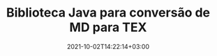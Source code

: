 ---
############################# Static ############################
layout: "autogen-gist"
date: 2021-10-02T14:22:14+03:00
draft: false
path: "pt/total/java/conversion/md-to-tex/"
other_out_formats: "PDF DOC DOCX DOCM DOT DOTX DOTM TXT RTF HTML MHTML HTM MHT XLS XLSX XLSM XLSB XLT XLTX XLTM XLAM CSV TSV FODS DIF SXC PPT PPTX PPS PPSX PPSM POT POTX PPTM POTM ODT OTT ODS ODP OTP TIFF JPEG JPG PNG GIF BMP ICO WMF EMF DCM WEBP JP2 EMZ WMZ SVG SVGZ TGA XPS TEX MD PSD PSB EPUB WEB EXCEL IMAGE FODP DICOM"
ad_headline: "Conversão Java MD para TEX"
ad_description: "API de conversão de documentos MD para TEX para Java | Mais de 100 formatos de arquivo suportados"

############################# Head ############################
head_title: "Converter MD para TEX em Java | Biblioteca de conversão Java Word"
head_description: "Java API de conversão de documentos de processamento de texto. Converta MD para TEX e mais de 100 outras imagens e formatos de arquivo em aplicativos Java usando ambientes de desenvolvimento NetBeans, IntelliJ IDEA e Eclipse."

############################# Header ############################
title: "Biblioteca Java para conversão de MD para TEX"
description: "Converta programaticamente MD para TEX em aplicativos Java e J2SE usando opções flexíveis de manipulação de documentos para personalizar a aparência do documento resultante. A biblioteca de conversão de documentos do Word converte com precisão os formatos de documentos do Word para PDF, planilha do Excel, apresentação do PowerPoint, Photoshop, HTML, eBook, XML, imagens e muitos outros formatos de arquivo populares. Usando vários recursos de conversão de documentos - converta todo o documento ou escolha páginas específicas do arquivo de documento de origem com base nos números de página ou intervalos de página selecionados automaticamente e converta facilmente para um formato de documento compatível sem usar nenhum software externo."

############################# SubMenu ############################
submenu:
    enable: false

############################# Content ############################
content:
    enable: true
    block:
    - title_left: "Como converter MD para TEX em Java"
      content_left: |
          Execute a conversão de arquivos MD para TEX em Java usando três etapas simples. Visualize o documento MHTML convertido como está ou renderize e exiba como HTML sem usar nenhum software externo.

          -   Crie uma nova instância da classe **Converter** e carregue o arquivo MD
          -   Defina **ConvertOptions** para o tipo de documento TEX
          -   Chame o método **Convert** da instância de classe **Converter** para conversão em TEX
          -   Definir opções para visualizador de HTML
          -   Crie o objeto **Viewer** para visualizar o TEX convertido como HTML
          
      title_right: "Instruções de download e instalação"
      content_right: |
          Você precisa dos namespaces `GroupDocs.Conversion` e `GroupDocs.Viewer` para converter formatos de arquivo de palavras em uma ampla variedade de imagens e tipos de documentos, como PDF, Microsoft Office (Word, Excel, PowerPoint, Project, Outlook), OpenDocument, HTML e diagramas CAD. Explore outras [APIs Java para documentos do Office](https://products.conholdate.com/total/java/) oferecidas pela Conholdate.Total.
          
          Obtenha os respectivos arquivos de montagem do [downloads](https://downloads.conholdate.com/total/java) ou busque o pacote inteiro do [Maven](https://repository.conholdate.com/webapp/#/artifacts/browse/tree/General/repo) para adicionar `Conholdate.Total for Java` diretamente em seu espaço de trabalho.
          
      gisthash: "675fd7fb45acf595fd9f872593eb2899"
      gistfile: "word-to-pdf-conversion.java"

    - title_left: "Adicionar marca d'água ao Word e converter para PDF"
      content_left: |
          Converta com precisão documentos do Word para PDF em Java, exatamente como o arquivo de origem original e aplique marcas d'água de texto ou imagem nas páginas do documento convertido.

          -   Crie uma nova instância da classe **Converter** para converter o documento Word DOCX
          -   Instancie a classe **ConvertOptions** adequada (PdfConvertOptions, WordProcessingConvertOptions, SpreadsheetConvertOptions)
          -   Crie uma nova instância da classe **WatermarkOptions**
          -   Especifique as propriedades da marca d'água (cor, largura, altura, texto, imagem etc.)
          -   Defina a propriedade **Watermark** da instância **ConvertOptions**
          -   Chame o método **Convert** da instância da classe **Converter** para conversão de Word para PDF
          
      title_right: "Carregar e converter documentos localizados remotamente"
      content_right: |
          Usando Conholdate.Total para Java – os desenvolvedores podem carregar e converter documentos de vários locais remotos e recursos de armazenamento de documentos na nuvem, como Amazon S3, Microsoft Azure Blob, FTP, disco local, fluxo ou uma URL simples. Basta especificar o método para obter o fluxo de documentos localizado remotamente e, em seguida, passá-lo para a classe Converter como um construtor.
          
          As APIs do Conholdate.Total para Java são suportadas em diferentes sistemas operacionais, como Windows J2SE, Linux (Ubuntu, OpenSUSE, CentOS e outros), macOS e qualquer tipo de aplicativos Java baseados em ambientes de desenvolvimento Eclipse, IntelliJ NetBeans, IntelliJ IDEA ou Visual Studio Code.
          
      gisthash: "6999e55b491eea2906d7fefe2e636e33"
      gistfile: "add-watermark-to-word-and-convert-to-pdf.java"
          
    - title_left: "Conversão de Word para PDF protegida por senha"
      content_left: |
          Carregue e converta com precisão documentos de processamento de texto protegidos por senha em PDF em seus aplicativos baseados em Java – tudo o que você precisa é de apenas algumas linhas de código. Os desenvolvedores também podem transformar documentos Word (DOC ou DOCX) em outros formatos como Web (HTML, MHTML), Imagens (JPG, PNG TIFF, BMP), Markdown e muitos outros sem a necessidade de instalar o Microsoft Word.

          -   Crie uma nova instância da classe **Converter** e passe o caminho do documento de origem
          -   Instancie a classe **ConvertOptions** adequada, por exemplo (PdfConvertOptions, WordProcessingConvertOptions, SpreadsheetConvertOptions etc.)
          -   Chame o método **convert** da instância da classe **Converter** e passe o nome do arquivo para o documento convertido
        
      title_right: "Extração de informações do documento de origem"
      content_right: |
          O recurso de extração de informações de documentos não apenas permite obter as informações básicas sobre o arquivo do documento de origem, mas também suporta a extração de algumas informações valiosas específicas do formato de arquivo. Inclui as datas de início e término do projeto de um arquivo do Microsoft Project, quaisquer restrições de impressão em um documento PDF, lista de pastas incluídas em um arquivo de dados do Outlook e as informações sobre camadas e layouts em um documento CAD.

          Outro recurso útil das APIs Java do Conholdate.Total para conversão de documentos é a detecção automática de uma extensão de formato de arquivo desconhecido do documento de origem que é entregue na forma de fluxo de bytes.
          
      gisthash: "35e23082b8fa43502d6784c38947eef1"
      gistfile: "password-protected-word-document-to-pdf-conversion.java"

    - title_left: "Converter páginas específicas do Word para PDF em Java"
      content_left: |
          A API de conversão de documentos Java permite que você escolha páginas selecionadas do documento de origem e converta com precisão para o formato de documento suportado. O exemplo de código abaixo mostra como converter a 1ª e a 4ª páginas de um documento do Word para o arquivo PDF resultante.

          -   Crie uma nova instância da classe **Converter** e carregue o documento de entrada (Word)
          -   Instancie a classe **ConvertOptions** adequada, por exemplo (PdfConvertOptions, WordProcessingConvertOptions, SpreadsheetConvertOptions etc)
          -   Defina a propriedade **setPages** da instância **ConvertOptions** e mencione o número de página específico a ser convertido
          -   Chame o método **convert** da instância da classe **Converter** e passe o nome do arquivo (PDF) para o documento convertido
        
      title_right: "Cache de resultados de documentos convertidos"
      content_right: |
          Em alguns casos, o tamanho do documento convertido é maior e leva tempo para ser convertido. A biblioteca de conversão de documentos oferece o recurso de cache para gerenciar com eficiência tais situações e acelerar o processo de conversão repetitivo. Habilite a interface ICache para trabalhar com implementação de cache personalizada usando o ponto de extensão e controle a conversão de cache, como preferir.

          O resultado da conversão é salvo na unidade local por padrão, mas qualquer tipo de armazenamento em cache pode ser suportado pela implementação das interfaces apropriadas, como Amazon S3, Dropbox, Google Drive, Windows Azure, Reddis ou qualquer outra.
          
      gisthash: "98e5756c4d2150212f5abd2eb2067059"
      gistfile: "convert-specific-word-document-pages-to-pdf.java"
############################# About Formats ############################
about_formats:
    enable: false
############################# More Formats ############################
more_formats:
    enable: true
    auto: false
    other_out_formats: PDF DOC DOCX DOCM DOT DOTX DOTM TXT RTF HTML MHTML HTM MHT XLS XLSX XLSM XLSB XLT XLTX XLTM XLAM CSV TSV FODS DIF SXC PPT PPTX PPS PPSX PPSM POT POTX PPTM POTM ODT OTT ODS ODP OTP TIFF JPEG JPG PNG GIF BMP ICO WMF EMF DCM WEBP JP2 EMZ WMZ SVG SVGZ TGA XPS TEX MD PSD PSB EPUB WEB EXCEL IMAGE FODP DICOM
############################# Back to top ###############################
back_to_top:
  enable: true
---